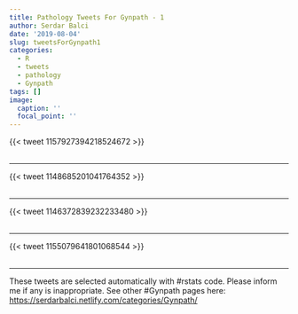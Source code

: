 ```yaml
---
title: Pathology Tweets For Gynpath - 1
author: Serdar Balci
date: '2019-08-04'
slug: tweetsForGynpath1
categories:
  - R
  - tweets
  - pathology
  - Gynpath
tags: []
image:
  caption: ''
  focal_point: ''
---
```



{{< tweet 1157927394218524672 >}}
<br>
<br>
<hr>
{{< tweet 1148685201041764352 >}}
<br>
<br>
<hr>
{{< tweet 1146372839232233480 >}}
<br>
<br>
<hr>
{{< tweet 1155079641801068544 >}}
<br>
<br>
<hr>


These tweets are selected automatically with #rstats code. Please inform me if any is inappropriate.
See other #Gynpath pages here: https://serdarbalci.netlify.com/categories/Gynpath/
